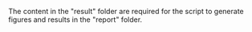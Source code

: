 
The content in the "result" folder are required for the script to generate figures and results in the "report" folder. 
